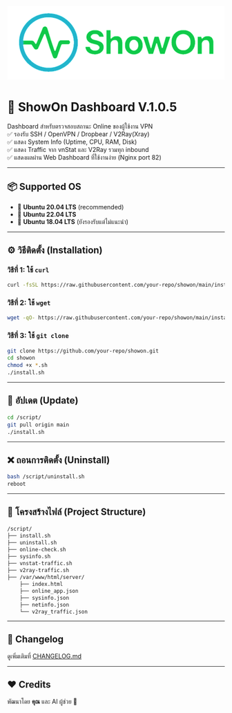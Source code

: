 <h1 align="center">
  <img src="ShowOn.png" alt="ShowOn Logo" width="600"/>
</h1>

# 🚀 ShowOn Dashboard V.1.0.5

Dashboard สำหรับตรวจสอบสถานะ Online ของผู้ใช้งาน VPN  
✅ รองรับ SSH / OpenVPN / Dropbear / V2Ray(Xray)  
✅ แสดง System Info (Uptime, CPU, RAM, Disk)  
✅ แสดง Traffic จาก vnStat และ V2Ray รวมทุก inbound  
✅ แสดงผลผ่าน Web Dashboard ที่ใช้งานง่าย (Nginx port 82)

---

## 📦 Supported OS
- 🐧 **Ubuntu 20.04 LTS** (recommended)
- 🐧 **Ubuntu 22.04 LTS**
- 🐧 **Ubuntu 18.04 LTS** (ยังรองรับแต่ไม่แนะนำ)

---

## ⚙️ วิธีติดตั้ง (Installation)

### วิธีที่ 1: ใช้ `curl`
```bash
curl -fsSL https://raw.githubusercontent.com/your-repo/showon/main/install.sh | bash
```

### วิธีที่ 2: ใช้ `wget`
```bash
wget -qO- https://raw.githubusercontent.com/your-repo/showon/main/install.sh | bash
```

### วิธีที่ 3: ใช้ `git clone`
```bash
git clone https://github.com/your-repo/showon.git
cd showon
chmod +x *.sh
./install.sh
```

---

## 🔄 อัปเดต (Update)
```bash
cd /script/
git pull origin main
./install.sh
```

---

## ❌ ถอนการติดตั้ง (Uninstall)
```bash
bash /script/uninstall.sh
reboot
```

---

## 📂 โครงสร้างไฟล์ (Project Structure)
```
/script/
├── install.sh
├── uninstall.sh
├── online-check.sh
├── sysinfo.sh
├── vnstat-traffic.sh
├── v2ray-traffic.sh
├── /var/www/html/server/
    ├── index.html
    ├── online_app.json
    ├── sysinfo.json
    ├── netinfo.json
    └── v2ray_traffic.json
```

---

## 📝 Changelog
ดูเพิ่มเติมที่ [CHANGELOG.md](CHANGELOG.md)

---

## ❤️ Credits
พัฒนาโดย **คุณ** และ AI ผู้ช่วย 🤖
